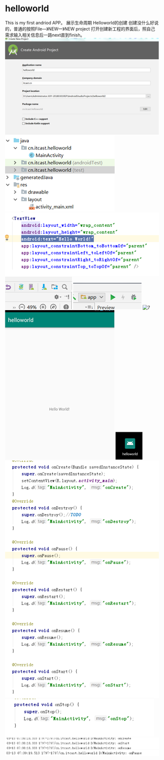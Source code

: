 # helloworld
This is my first andriod APP。
展示生命周期
Helloworld的创建
创建没什么好说的，普通的按照File—》NEW—》NEW project 打开创建新工程的界面后，照自己需求输入相关信息后一路next直到finish。
![创建界面](https://raw.githubusercontent.com/FOOLBUTDILIGENT/images/master/helloworld/%E5%9B%BE%E7%89%871.png)
![3](https://raw.githubusercontent.com/FOOLBUTDILIGENT/images/master/helloworld/%E5%9B%BE%E7%89%872.png)
![4](https://raw.githubusercontent.com/FOOLBUTDILIGENT/images/master/helloworld/%E5%9B%BE%E7%89%873.png)
![5](https://raw.githubusercontent.com/FOOLBUTDILIGENT/images/master/helloworld/%E5%9B%BE%E7%89%874.png)
![6](https://raw.githubusercontent.com/FOOLBUTDILIGENT/images/master/helloworld/%E5%9B%BE%E7%89%875.png)
![7](https://raw.githubusercontent.com/FOOLBUTDILIGENT/images/master/helloworld/%E5%9B%BE%E7%89%876.png)
![8](https://raw.githubusercontent.com/FOOLBUTDILIGENT/images/master/helloworld/%E5%9B%BE%E7%89%877.png)
![9](https://raw.githubusercontent.com/FOOLBUTDILIGENT/images/master/helloworld/%E5%9B%BE%E7%89%878.png)
![10](https://raw.githubusercontent.com/FOOLBUTDILIGENT/images/master/helloworld/%E5%9B%BE%E7%89%879.png)
![11](https://raw.githubusercontent.com/FOOLBUTDILIGENT/images/master/helloworld/%E5%9B%BE%E7%89%8710.png)
![12](https://raw.githubusercontent.com/FOOLBUTDILIGENT/images/master/helloworld/%E5%9B%BE%E7%89%8711.png)
![13](https://raw.githubusercontent.com/FOOLBUTDILIGENT/images/master/helloworld/%E5%9B%BE%E7%89%8712.png)
